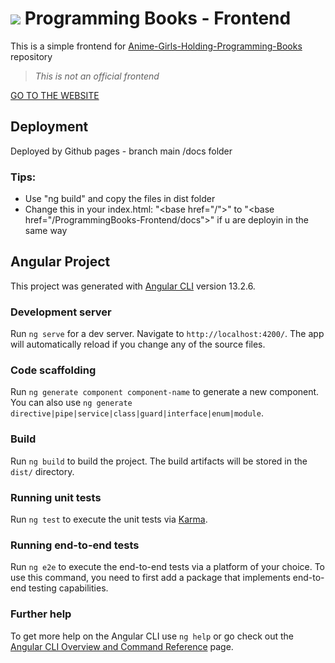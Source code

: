 # ![](https://raw.githubusercontent.com/GalletaOreo98/ProgrammingBooks-Frontend/main/src/favicon.ico) Programming Books - Frontend

This is a simple frontend for [Anime-Girls-Holding-Programming-Books](https://github.com/cat-milk/Anime-Girls-Holding-Programming-Books) repository  
> *This is not an official frontend*

[GO TO THE WEBSITE](https://galletaoreo98.github.io/ProgrammingBooks-Frontend/)

## Deployment  

Deployed by Github pages - branch main /docs folder

### Tips:   
- Use "ng build" and copy the files in dist folder
- Change this in your index.html: "\<base href="/">" to "\<base href="/ProgrammingBooks-Frontend/docs">" if u are deployin in the same way

## Angular Project

This project was generated with [Angular CLI](https://github.com/angular/angular-cli) version 13.2.6.

### Development server

Run `ng serve` for a dev server. Navigate to `http://localhost:4200/`. The app will automatically reload if you change any of the source files.

### Code scaffolding

Run `ng generate component component-name` to generate a new component. You can also use `ng generate directive|pipe|service|class|guard|interface|enum|module`.

### Build

Run `ng build` to build the project. The build artifacts will be stored in the `dist/` directory.

### Running unit tests

Run `ng test` to execute the unit tests via [Karma](https://karma-runner.github.io).

### Running end-to-end tests

Run `ng e2e` to execute the end-to-end tests via a platform of your choice. To use this command, you need to first add a package that implements end-to-end testing capabilities.

### Further help

To get more help on the Angular CLI use `ng help` or go check out the [Angular CLI Overview and Command Reference](https://angular.io/cli) page.
